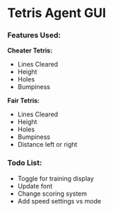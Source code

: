# Tetris Agent GUI


### Features Used:
**Cheater Tetris:**

* Lines Cleared
* Height 
* Holes
* Bumpiness

**Fair Tetris:**

* Lines Cleared
* Height 
* Holes
* Bumpiness
* Distance left or right



### Todo List:


* Toggle for training display
* Update font
* Change scoring system
* Add speed settings vs mode
